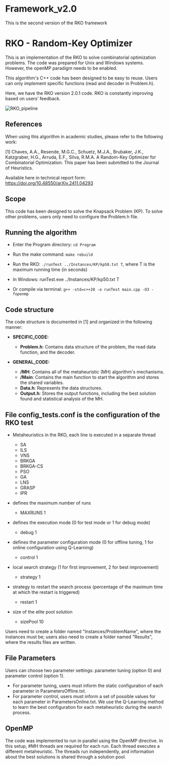 # Framework_v2.0
This is the second version of the RKO framework


# RKO - Random-Key Optimizer

This is an implementation of the RKO to solve combinatorial optimization problems. The code was prepared for Unix and Windows systems. However, the openMP paradigm needs to be enabled.

This algorithm's C++ code has been designed to be easy to reuse. Users can only implement specific functions (read and decoder in Problem.h). 

Here, we have the RKO version 2.0.1 code. RKO is constantly improving based on users’ feedback. 

![RKO_pipeline](https://github.com/user-attachments/assets/bb26650b-b5f0-4fc7-9cb1-55f5ca8b6132)


## References

When using this algorithm in academic studies, please refer to the following work:

[1] Chaves, A.A., Resende, M.G.C., Schuetz, M.J.A.,  Brubaker, J.K., Katzgraber, H.G., Arruda, E.F., Silva, R.M.A. 
A Random-Key Optimizer for Combinatorial Optimization. This paper has been submitted to the Journal of Heuristics.

Available here in technical report form: 
https://doi.org/10.48550/arXiv.2411.04293

## Scope

This code has been designed to solve the Knapsack Problem (KP). To solve other problems, users only need to configure the Problem.h file.


## Running the algorithm

* Enter the Program directory: `cd Program`
* Run the make command: `make rebuild`
* Run the RKO: `./runTest ../Instances/KP/kp50.txt T`, where T is the maximum running time (in seconds)
* In Windows: runTest.exe ../Instances/KP/kp50.txt T

* Or compile via terminal: `g++ -std=c++20 -o runTest main.cpp -O3 -fopenmp`


## Code structure

The code structure is documented in [1] and organized in the following manner:

* **SPECIFIC_CODE:**
    * **Problem.h**: Contains data structure of the problem, the read data function, and the decoder.

* **GENERAL_CODE:**
    * **/MH**: Contains all of the metaheuristic (MH) algorithm's mechanisms.
    * **/Main**: Contains the main function to start the algorithm and stores the shared variables.
    * **Data.h**: Represents the data structures.
    * **Output.h**: Stores the output functions, including the best solution found and statistical analysis of the MH.

## File config_tests.conf is the configuration of the RKO test

* Metaheuristics in the RKO, each line is executed in a separate thread 
    * SA
    * ILS
    * VNS
    * BRKGA
    * BRKGA-CS
    * PSO
    * GA
    * LNS
    * GRASP
    * IPR

* defines the maximum number of runs
    * MAXRUNS 1

* defines the execution mode (0 for test mode or 1 for debug mode)
    * debug 1

* defines the parameter configuration mode (0 for offline tuning, 1 for online configuration using Q-Learning)
    * control 1

* local search strategy (1 for first improvement, 2 for best improvement)
    * strategy 1

* strategy to restart the search process (percentage of the maximum time at which the restart is triggered)
    * restart 1

* size of the elite pool solution
    * sizePool 10

Users need to create a folder named "Instances/ProblemName", where the instances must be; users also need to create a folder named "Results", where the results files are written.

## File Parameters

Users can choose two parameter settings: parameter tuning (option 0) and parameter control (option 1). 
 - For parameter tuning, users must inform the static configuration of each parameter in ParametersOffline.txt.
 - For parameter control, users must inform a set of possible values for each parameter in ParametersOnline.txt. We use the Q-Learning method to learn the best configuration for each metaheuristic during the search process.

## OpenMP

The code was implemented to run in parallel using the OpenMP directive. In this setup, #MH threads are required for each run. Each thread executes a different metaheuristic. The threads run independently, and information about the best solutions is shared through a solution pool.
